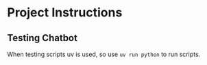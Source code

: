 # Project Instructions


## Testing Chatbot

When testing scripts uv is used, so use `uv run python` to run scripts. 